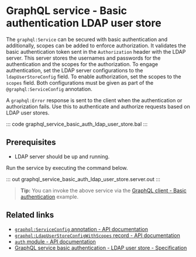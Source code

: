 # GraphQL service - Basic authentication LDAP user store

The `graphql:Service` can be secured with basic authentication and additionally, scopes can be added to enforce authorization. It validates the basic authentication token sent in the `Authorization` header with the LDAP server. This server stores the usernames and passwords for the authentication and the scopes for the authorization. To engage authentication, set the LDAP server configurations to the `ldapUserStoreConfig` field. To enable authorization, set the scopes to the `scopes` field. Both configurations must be given as part of the `@graphql:ServiceConfig` annotation.

A `graphql:Error` response is sent to the client when the authentication or authorization fails. Use this to authenticate and authorize requests based on LDAP user stores.

::: code graphql_service_basic_auth_ldap_user_store.bal :::

## Prerequisites
- LDAP server should be up and running.

Run the service by executing the command below.

::: out graphql_service_basic_auth_ldap_user_store.server.out :::

>**Tip:** You can invoke the above service via the [GraphQL client - Basic authentication](/learn/by-example/graphql-client-security-basic-auth/) example.

## Related links
- [`graphql:ServiceConfig` annotation - API documentation](https://lib.ballerina.io/ballerina/graphql/latest#ServiceConfig)
- [`graphql:LdapUserStoreConfigWithScopes` record - API documentation](https://lib.ballerina.io/ballerina/graphql/latest#LdapUserStoreConfigWithScopes)
- [`auth` module - API documentation](https://lib.ballerina.io/ballerina/auth/latest/)
- [GraphQL service basic authentication - LDAP user store - Specification](/spec/graphql/#8112-basic-authentication---ldap-user-store)
